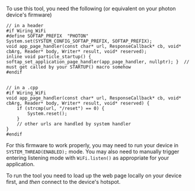 To use this tool, you need the following (or equivalent on your photon device's firmware)

```
// in a header
#if Wiring_WiFi
#define SOFTAP_PREFIX  "PHOTON"
System.set(SYSTEM_CONFIG_SOFTAP_PREFIX, SOFTAP_PREFIX);
void app_page_handler(const char* url, ResponseCallback* cb, void* cbArg, Reader* body, Writer* result, void* reserved);
inline void particle_startup() { softap_set_application_page_handler(app_page_handler, nullptr); }  // must get called by your STARTUP() macro somehow
#endif


// in a .cpp
#if Wiring_WiFi
void app_page_handler(const char* url, ResponseCallback* cb, void* cbArg, Reader* body, Writer* result, void* reserved) {
    if (strcmp(url, "/reset") == 0) {
        System.reset();
    }
    // other urls are handled by system handler
}
#endif
```

For this firmware to work properly, you may need to run your device in `SYSTEM_THREAD(ENABLED);` mode.  You may also need to manually trigger entering listening mode with `WiFi.listen()` as appropriate for your application.

To run the tool you need to load up the web page locally on your device first, and *then* connect to the device's hotspot.